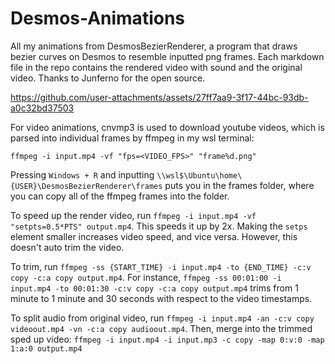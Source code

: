 # Desmos-Animations
All my animations from DesmosBezierRenderer, a program that draws bezier curves on Desmos to resemble inputted png frames. Each markdown file in the repo contains the rendered video with sound and the original video. Thanks to Junferno for the open source.

https://github.com/user-attachments/assets/27ff7aa9-3f17-44bc-93db-a0c32bd37503

 For video animations, cnvmp3 is used to download youtube videos, which is parsed into individual frames by ffmpeg in my wsl terminal:

`ffmpeg -i input.mp4 -vf "fps=<VIDEO_FPS>" "frame%d.png"` 


Pressing `Windows + R` and inputting `\\wsl$\Ubuntu\home\{USER}\DesmosBezierRenderer\frames` puts you in the frames folder, where you can copy all of the ffmpeg frames into the folder. 

To speed up the render video, run `ffmpeg -i input.mp4 -vf "setpts=0.5*PTS" output.mp4`. This speeds it up by 2x. Making the `setps` element smaller increases video speed, and vice versa. However, this doesn't auto trim the video.

To trim, run `ffmpeg -ss {START_TIME} -i input.mp4 -to {END_TIME} -c:v copy -c:a copy output.mp4`. For instance, `ffmpeg -ss 00:01:00 -i input.mp4 -to 00:01:30 -c:v copy -c:a copy output.mp4` trims from 1 minute to 1 minute and 30 seconds with respect to the video timestamps. 

To split audio from original video, run `ffmpeg -i input.mp4 -an -c:v copy videoout.mp4 -vn -c:a copy audioout.mp4`. Then, merge into the trimmed sped up video: `ffmpeg -i input.mp4 -i input.mp3 -c copy -map 0:v:0 -map 1:a:0 output.mp4`


